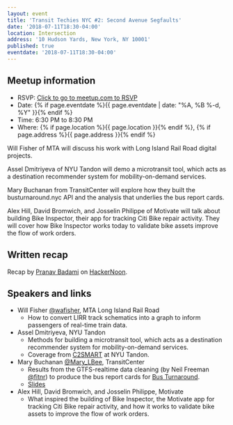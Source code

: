 ```yaml
---
layout: event
title: 'Transit Techies NYC #2: Second Avenue Segfaults'
date: '2018-07-11T18:30-04:00'
location: Intersection
address: '10 Hudson Yards, New York, NY 10001'
published: true
eventdate: '2018-07-11T18:30-04:00'
---
```


## Meetup information

- RSVP: [Click to go to meetup.com to RSVP](https://www.meetup.com/Transit-Techies-NYC/events/252950626/)
- Date: {% if page.eventdate %}{{ page.eventdate | date: "%A, %B %-d, %Y" }}{% endif %}
- Time: 6:30 PM to 8:30 PM
- Where: {% if page.location %}{{ page.location }}{% endif %}, {% if page.address %}{{ page.address }}{% endif %}

Will Fisher of MTA will discuss his work with Long Island Rail Road digital projects.

Assel Dmitriyeva of NYU Tandon will demo a microtransit tool, which acts as a destination recommender system for mobility-on-demand services.

Mary Buchanan from TransitCenter will explore how they built the busturnaround.nyc API and the analysis that underlies the bus report cards.

Alex Hill, David Bromwich, and Josselin Philippe of Motivate will talk about building Bike Inspector, their app for tracking Citi Bike repair activity. They will cover how Bike Inspector works today to validate bike assets improve the flow of work orders.

## Written recap

Recap by [Pranav Badami](https://twitter.com/Pranav_Badami) on [HackerNoon](https://hackernoon.com/four-projects-improving-transportation-in-new-york-city-905fb4cd8bac).

## Speakers and links

- Will Fisher [@wafisher](https://twitter.com/wafisher), MTA Long Island Rail Road
  - How to convert LIRR track schematics into a graph to inform passengers of real-time train data.
- Assel Dmitriyeva, NYU Tandon
  - Methods for building a microtransit tool, which acts as a destination recommender system for mobility-on-demand services.
  - Coverage from [C2SMART](http://c2smart.engineering.nyu.edu/2018/07/13/c2smart-student-presents-at-transit-techies-nyc/) at NYU Tandon.
- Mary Buchanan [@Mary_LBee](https://twitter.com/Mary_LBee), TransitCenter
  - Results from the GTFS-realtime data cleaning (by Neil Freeman [@fitnr](https://twitter.com/fitnr)) to produce the bus report cards for [Bus Turnaround](http://busturnaround.nyc).
  - [Slides](presentations/2018-07-11_Buchanan_BusTurnaround.pdf)
- Alex Hill, David Bromwich, and Josselin Philippe, Motivate
  - What inspired the building of Bike Inspector, the Motivate app for tracking Citi Bike repair activity, and how it works to validate bike assets to improve the flow of work orders.
